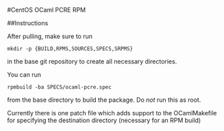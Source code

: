 #CentOS OCaml PCRE RPM

##Instructions

After pulling, make sure to run 

`mkdir -p {BUILD,RPMS,SOURCES,SPECS,SRPMS}`

in the base git repository to create all necessary directories.

You can run 

`rpmbuild -ba SPECS/ocaml-pcre.spec` 

from the base directory to build the package. Do *not* run this as root.

Currently there is one patch file which adds support to the OCamlMakefile
for specifying the destination directory (necessary for an RPM build)
